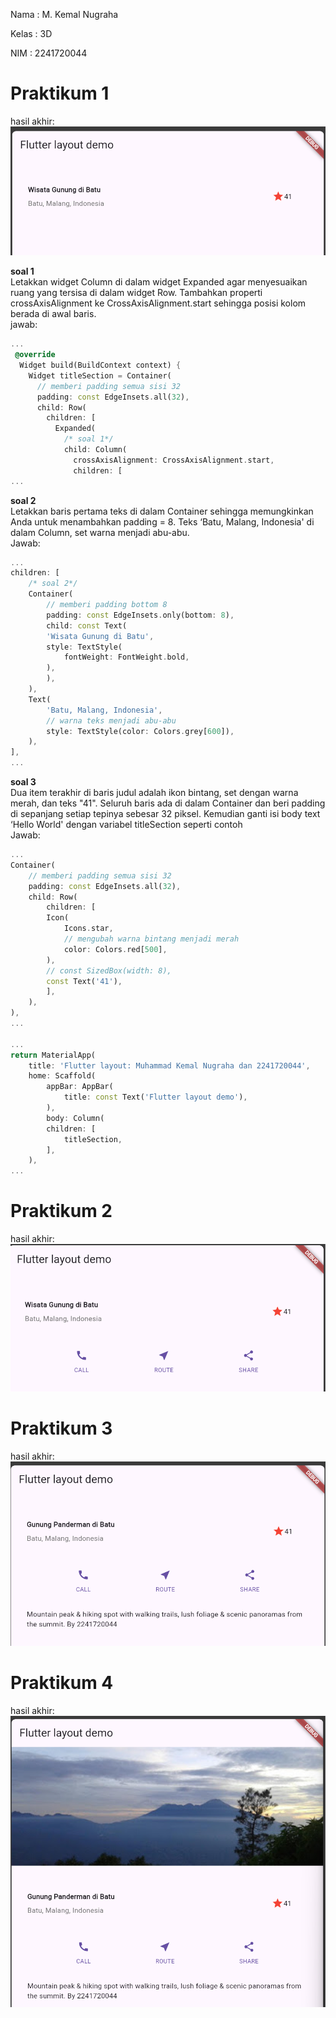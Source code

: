 Nama    : M. Kemal Nugraha

Kelas   : 3D

NIM     : 2241720044

# Praktikum 1
hasil akhir:
![](img/hasilp1.png)

**soal 1**\
Letakkan widget Column di dalam widget Expanded agar menyesuaikan ruang yang tersisa di dalam widget Row. Tambahkan properti crossAxisAlignment ke CrossAxisAlignment.start sehingga posisi kolom berada di awal baris.\
jawab:

```dart
...
 @override
  Widget build(BuildContext context) {
    Widget titleSection = Container(
      // memberi padding semua sisi 32
      padding: const EdgeInsets.all(32),
      child: Row(
        children: [
          Expanded(
            /* soal 1*/
            child: Column(
              crossAxisAlignment: CrossAxisAlignment.start,
              children: [
...
```

**soal 2**\
Letakkan baris pertama teks di dalam Container sehingga memungkinkan Anda untuk menambahkan padding = 8. Teks ‘Batu, Malang, Indonesia' di dalam Column, set warna menjadi abu-abu.\
Jawab:

```dart
...
children: [
    /* soal 2*/
    Container(
        // memberi padding bottom 8
        padding: const EdgeInsets.only(bottom: 8),
        child: const Text(
        'Wisata Gunung di Batu',
        style: TextStyle(
            fontWeight: FontWeight.bold,
        ),
        ),
    ),
    Text(
        'Batu, Malang, Indonesia',
        // warna teks menjadi abu-abu
        style: TextStyle(color: Colors.grey[600]),
    ),
],
...
```

**soal 3** \
Dua item terakhir di baris judul adalah ikon bintang, set dengan warna merah, dan teks "41". Seluruh baris ada di dalam Container dan beri padding di sepanjang setiap tepinya sebesar 32 piksel. Kemudian ganti isi body text ‘Hello World' dengan variabel titleSection seperti contoh\
Jawab:

```dart
...
Container(
    // memberi padding semua sisi 32
    padding: const EdgeInsets.all(32),
    child: Row(
        children: [
        Icon(
            Icons.star,
            // mengubah warna bintang menjadi merah
            color: Colors.red[500],
        ),
        // const SizedBox(width: 8),
        const Text('41'),
        ],
    ),
),
...

...
return MaterialApp(
    title: 'Flutter layout: Muhammad Kemal Nugraha dan 2241720044',
    home: Scaffold(
        appBar: AppBar(
            title: const Text('Flutter layout demo'),
        ),
        body: Column(
        children: [
            titleSection,
        ],
    ),
...
```

# Praktikum 2
hasil akhir:
![](img/hasilp2.png)

# Praktikum 3
hasil akhir:
![](img/hasilp3.png)

# Praktikum 4
hasil akhir:
![](img/hasilp4.png)
